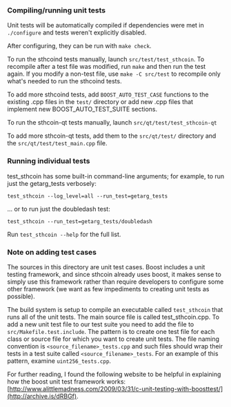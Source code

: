 ### Compiling/running unit tests

Unit tests will be automatically compiled if dependencies were met in `./configure`
and tests weren't explicitly disabled.

After configuring, they can be run with `make check`.

To run the sthcoind tests manually, launch `src/test/test_sthcoin`. To recompile
after a test file was modified, run `make` and then run the test again. If you
modify a non-test file, use `make -C src/test` to recompile only what's needed
to run the sthcoind tests.

To add more sthcoind tests, add `BOOST_AUTO_TEST_CASE` functions to the existing
.cpp files in the `test/` directory or add new .cpp files that
implement new BOOST_AUTO_TEST_SUITE sections.

To run the sthcoin-qt tests manually, launch `src/qt/test/test_sthcoin-qt`

To add more sthcoin-qt tests, add them to the `src/qt/test/` directory and
the `src/qt/test/test_main.cpp` file.

### Running individual tests

test_sthcoin has some built-in command-line arguments; for
example, to run just the getarg_tests verbosely:

    test_sthcoin --log_level=all --run_test=getarg_tests

... or to run just the doubledash test:

    test_sthcoin --run_test=getarg_tests/doubledash

Run `test_sthcoin --help` for the full list.

### Note on adding test cases

The sources in this directory are unit test cases.  Boost includes a
unit testing framework, and since sthcoin already uses boost, it makes
sense to simply use this framework rather than require developers to
configure some other framework (we want as few impediments to creating
unit tests as possible).

The build system is setup to compile an executable called `test_sthcoin`
that runs all of the unit tests.  The main source file is called
test_sthcoin.cpp. To add a new unit test file to our test suite you need
to add the file to `src/Makefile.test.include`. The pattern is to create
one test file for each class or source file for which you want to create
unit tests.  The file naming convention is `<source_filename>_tests.cpp`
and such files should wrap their tests in a test suite
called `<source_filename>_tests`. For an example of this pattern,
examine `uint256_tests.cpp`.

For further reading, I found the following website to be helpful in
explaining how the boost unit test framework works:
[http://www.alittlemadness.com/2009/03/31/c-unit-testing-with-boosttest/](http://archive.is/dRBGf).

